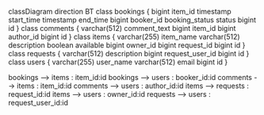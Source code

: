 classDiagram
direction BT
class bookings {
   bigint item_id
   timestamp start_time
   timestamp end_time
   bigint booker_id
   booking_status status
   bigint id
}
class comments {
   varchar(512) comment_text
   bigint item_id
   bigint author_id
   bigint id
}
class items {
   varchar(255) item_name
   varchar(512) description
   boolean available
   bigint owner_id
   bigint request_id
   bigint id
}
class requests {
   varchar(512) description
   bigint request_user_id
   bigint id
}
class users {
   varchar(255) user_name
   varchar(512) email
   bigint id
}

bookings  -->  items : item_id:id
bookings  -->  users : booker_id:id
comments  -->  items : item_id:id
comments  -->  users : author_id:id
items  -->  requests : request_id:id
items  -->  users : owner_id:id
requests  -->  users : request_user_id:id
